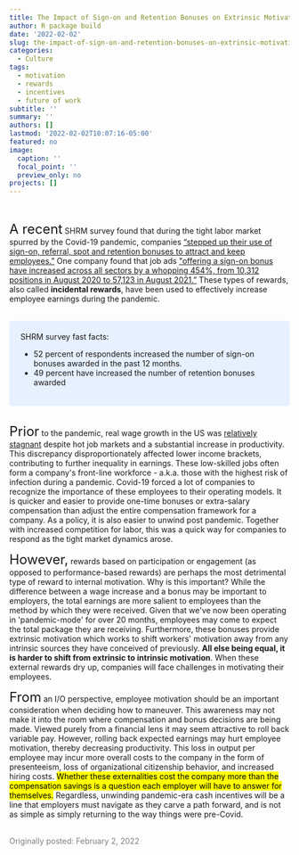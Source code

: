 ```yaml
---
title: The Impact of Sign-on and Retention Bonuses on Extrinsic Motivation
author: R package build
date: '2022-02-02'
slug: the-impact-of-sign-on-and-retention-bonuses-on-extrinsic-motivation
categories:
  - Culture
tags:
  - motivation
  - rewards
  - incentives
  - future of work
subtitle: ''
summary: ''
authors: []
lastmod: '2022-02-02T10:07:16-05:00'
featured: no
image:
  caption: ''
  focal_point: ''
  preview_only: no
projects: []
---
```


<br>  


<font size="5">A recent</font> SHRM survey found that during the tight labor market spurred by the Covid-19 pandemic, companies [“stepped up their use of sign-on, referral, spot and retention bonuses to attract and keep employees.”](https://www.shrm.org/resourcesandtools/hr-topics/compensation/pages/employers-rely-on-incidental-bonuses-amid-tight-labor-market.aspx) One company found that job ads ["offering a sign-on bonus have increased across all sectors by a whopping 454%, from 10,312 positions in August 2020 to 57,123 in August 2021.”](https://www.forbes.com/sites/jackkelly/2021/09/08/companies-are-paying-100000-sign-on-bonuses-to-attract-workers/?sh=2488ad2d3b9f) These types of rewards, also called **incidental rewards**, have been used to effectively increase employee earnings during the pandemic.  
<br>
<style>
div.blue { background-color:#e6f0ff; border-radius: 5px; padding: 20px;}
</style>
<div class = "blue">
SHRM survey fast facts:  

- 52 percent of respondents increased the number of sign-on bonuses awarded in the past 12 months.
- 49 percent have increased the number of retention bonuses awarded
</div>
<br>

<font size="5">Prior</font> to the pandemic, real wage growth in the US was [relatively stagnant](https://www.pewresearch.org/fact-tank/2018/08/07/for-most-us-workers-real-wages-have-barely-budged-for-decades/) despite hot job markets and a substantial increase in productivity. This discrepancy disproportionately affected lower income brackets, contributing to further inequality in earnings. These low-skilled jobs often form a company's front-line workforce - a.k.a. those with the highest risk of infection during a pandemic. Covid-19 forced a lot of companies to recognize the importance of these employees to their operating models. It is quicker and easier to provide one-time bonuses or extra-salary compensation than adjust the entire compensation framework for a company. As a policy, it is also easier to unwind post pandemic. Together with increased competition for labor, this was a quick way for companies to respond as the tight market dynamics arose.  


<font size="5">However,</font> rewards based on participation or engagement (as opposed to performance-based rewards) are perhaps the most detrimental type of reward to internal motivation. Why is this important? While the difference between a wage increase and a bonus may be important to employers, the total earnings are more salient to employees than the method by which they were received. Given that we've now been operating in 'pandemic-mode' for over 20 months, employees may come to expect the total package they are receiving. Furthermore, these bonuses provide extrinsic motivation which works to shift workers' motivation away from any intrinsic sources they have conceived of previously. **All else being equal, it is harder to shift from extrinsic to intrinsic motivation**. When these external rewards dry up, companies will face challenges in motivating their employees.

<font size="5">From</font> an I/O perspective, employee motivation should be an important consideration when deciding how to maneuver. This awareness may not make it into the room where compensation and bonus decisions are being made. Viewed purely from a financial lens it may seem attractive to roll back variable pay. However, rolling back expected earnings may hurt employee motivation, thereby decreasing productivity. This loss in output per employee may incur more overall costs to the company in the form of presenteeism, loss of organizational citizenship behavior, and increased hiring costs. <mark>Whether these externalities cost the company more than the compensation savings is a question each employer will have to answer for themselves.</mark> Regardless, unwinding pandemic-era cash incentives will be a line that employers must navigate as they carve a path forward, and is not as simple as simply returning to the way things were pre-Covid.

<br>
<font color="grey"> Originally posted: February 2, 2022</font>